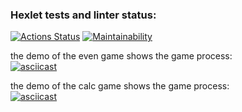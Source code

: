 ### Hexlet tests and linter status:
[![Actions Status](https://github.com/bazarovstas/python-project-49/actions/workflows/hexlet-check.yml/badge.svg)](https://github.com/bazarovstas/python-project-49/actions)
[![Maintainability](https://api.codeclimate.com/v1/badges/5d6e3363a9f1e31f303f/maintainability)](https://codeclimate.com/github/bazarovstas/python-project-49/maintainability)

the demo of the even game shows the game process:  
[![asciicast](https://asciinema.org/a/B945LUmCp1qnUjHY9pKiXhjlM.svg)](https://asciinema.org/a/B945LUmCp1qnUjHY9pKiXhjlM)

the demo of the calc game shows the game process:  
[![asciicast](https://asciinema.org/a/5hpqIrP2ueNX1fc3MQ2bdep0s.svg)](https://asciinema.org/a/5hpqIrP2ueNX1fc3MQ2bdep0s)

